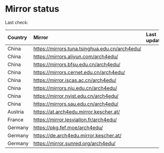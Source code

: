 <script src="./time.js"></script>
# Mirror status
Last check: <script type="text/javascript">localize(1733181894.3897471);</script>

|Country|Mirror|Last update|
|:------|:-----|:----------|
|China|https://mirrors.tuna.tsinghua.edu.cn/arch4edu/|<script type="text/javascript">localize(1733121964);</script>|
|China|https://mirrors.aliyun.com/arch4edu/|<script type="text/javascript">localize(1733121964);</script>|
|China|https://mirrors.bfsu.edu.cn/arch4edu/|<script type="text/javascript">localize(1733121964);</script>|
|China|https://mirrors.cernet.edu.cn/arch4edu/|<script type="text/javascript">localize(1733121964);</script>|
|China|https://mirror.iscas.ac.cn/arch4edu/|<script type="text/javascript">localize(1733121964);</script>|
|China|https://mirrors.nju.edu.cn/arch4edu/|<script type="text/javascript">localize(1733121964);</script>|
|China|https://mirror.nyist.edu.cn/arch4edu/|<script type="text/javascript">localize(1733121964);</script>|
|China|https://mirrors.sau.edu.cn/arch4edu/|<script type="text/javascript">localize(1731653531);</script>|
|Austria|https://at.arch4edu.mirror.kescher.at/|<script type="text/javascript">localize(1733165143);</script>|
|France|https://mirror.lesviallon.fr/arch4edu/|<script type="text/javascript">localize(1733121964);</script>|
|Germany|https://pkg.fef.moe/arch4edu/|<script type="text/javascript">localize(1733165143);</script>|
|Germany|https://de.arch4edu.mirror.kescher.at/|<script type="text/javascript">localize(1733165143);</script>|
|Germany|https://mirror.sunred.org/arch4edu/|<script type="text/javascript">localize(1733165143);</script>|

<script src="./tablefilter/tablefilter.js"></script>
<script src="./table.js"></script>